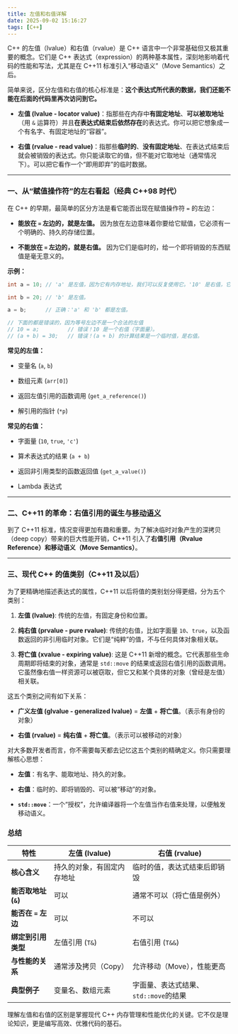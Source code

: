 ```yaml
---
title: 左值和右值详解
date: 2025-09-02 15:16:27
tags: [C++]
---
```


C++ 的左值（lvalue）和右值（rvalue）是 C++ 语言中一个非常基础但又极其重要的概念。它们是 C++ 表达式（expression）的两种基本属性，深刻地影响着代码的性能和写法，尤其是在 C++11 标准引入“移动语义”（Move Semantics）之后。

简单来说，区分左值和右值的核心标准是：**这个表达式所代表的数据，我们还能不能在后面的代码里再次访问到它。**

- **左值 (lvalue - locator value)**：指那些在内存中**有固定地址**、**可以被取地址**（用 `&` 运算符）并且**在表达式结束后依然存在**的表达式。你可以把它想象成一个有名字、有固定地址的“容器”。
  
- **右值 (rvalue - read value)**：指那些**临时的**、**没有固定地址**、在表达式结束后就会被销毁的表达式。你只能读取它的值，但不能对它取地址（通常情况下）。可以把它看作一个“即用即弃”的临时数据。
  

---

### 一、从“赋值操作符”的左右看起（经典 C++98 时代）

在 C++ 的早期，最简单的区分方法是看它能否出现在赋值操作符 `=` 的左边：

- **能放在 `=` 左边的，就是左值。** 因为放在左边意味着你要给它赋值，它必须有一个明确的、持久的存储位置。
  
- **不能放在 `=` 左边的，就是右值。** 因为它们是临时的，给一个即将销毁的东西赋值是毫无意义的。
  

**示例：**

```c++
int a = 10; // 'a' 是左值，因为它有内存地址，我们可以反复使用它。'10' 是右值，它是一个字面量，没有固定地址。

int b = 20; // 'b' 是左值。

a = b;      // 正确：'a' 和 'b' 都是左值。

// 下面的都是错误的，因为等号左边不是一个合法的左值
// 10 = a;         // 错误！10 是一个右值（字面量）。
// (a + b) = 30;   // 错误！(a + b) 的计算结果是一个临时值，是右值。
```

**常见的左值：**

- 变量名 (`a`, `b`)
  
- 数组元素 (`arr[0]`)
  
- 返回左值引用的函数调用 (`get_a_reference()`)
  
- 解引用的指针 (`*p`)
  

**常见的右值：**

- 字面量 (`10`, `true`, `'c'`)
  
- 算术表达式的结果 (`a + b`)
  
- 返回非引用类型的函数返回值 (`get_a_value()`)
  
- Lambda 表达式
  

---

### 二、C++11 的革命：右值引用的诞生与[移动语义](移动语义.md)

到了 C++11 标准，情况变得更加有趣和重要。为了解决临时对象产生的深拷贝（deep copy）带来的巨大性能开销，C++11 引入了**右值引用（Rvalue Reference）和移动语义（Move Semantics）**。

---

### 三、现代 C++ 的值类别（C++11 及以后）

为了更精确地描述表达式的属性，C++11 以后将值的类别划分得更细，分为五个类别：

1. **左值 (lvalue)**: 传统的左值，有固定身份和位置。
   
2. **纯右值 (prvalue - pure rvalue)**: 传统的右值，比如字面量 `10`、`true`，以及函数返回的非引用临时对象。它们是“纯粹”的值，不与任何具体对象相关联。
   
3. **将亡值 (xvalue - expiring value)**: 这是 C++11 新增的概念。它代表那些生命周期即将结束的对象，通常是 `std::move` 的结果或返回右值引用的函数调用。它虽然像右值一样资源可以被窃取，但它又和某个具体的对象（曾经是左值）相关联。
   

这五个类别之间有如下关系：

- **广义左值 (glvalue - generalized lvalue)** = **左值** + **将亡值**。（表示有身份的对象）
  
- **右值 (rvalue)** = **纯右值** + **将亡值**。（表示可以被移动的对象）
  

对大多数开发者而言，你不需要每天都去记忆这五个类别的精确定义。你只需要理解核心思想：

- **左值**：有名字、能取地址、持久的对象。
  
- **右值**：临时的、即将销毁的、可以被“移动”的对象。
  
- **`std::move`**：一个“授权”，允许编译器将一个左值当作右值来处理，以便触发移动语义。
  

### 总结

| 特性                 | 左值 (lvalue)              | 右值 (rvalue)                         |
| -------------------- | -------------------------- | ------------------------------------- |
| **核心含义**         | 持久的对象，有固定内存地址 | 临时的值，表达式结束后即销毁          |
| **能否取地址 (`&`)** | 可以                       | 通常不可以（将亡值是例外）            |
| **能否在 `=` 左边**  | 可以                       | 不可以                                |
| **绑定到引用类型**   | 左值引用 (`T&`)            | 右值引用 (`T&&`)                      |
| **与性能的关系**     | 通常涉及拷贝（Copy）       | 允许移动（Move），性能更高            |
| **典型例子**         | 变量名、数组元素           | 字面量、表达式结果、`std::move`的结果 |

理解左值和右值的区别是掌握现代 C++ 内存管理和性能优化的关键。它不仅是理论知识，更是编写高效、优雅代码的基石。
